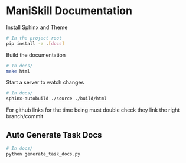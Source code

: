 # ManiSkill Documentation

Install Sphinx and Theme

```bash
# In the project root
pip install -e .[docs]
```

Build the documentation

```bash
# In docs/
make html
```

Start a server to watch changes

```bash
# In docs/
sphinx-autobuild ./source ./build/html
```


For github links for the time being must double check they link the right branch/commit

## Auto Generate Task Docs

```bash
# In docs/
python generate_task_docs.py
```
